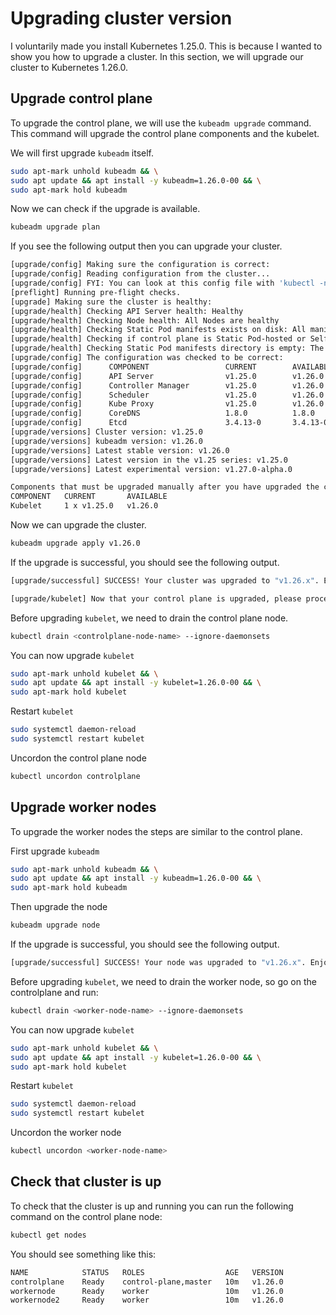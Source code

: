 # Upgrading cluster version

I voluntarily made you install Kubernetes 1.25.0. This is because I wanted to show you how to upgrade a cluster. In this section, we will upgrade our cluster to Kubernetes 1.26.0.

## Upgrade control plane

To upgrade the control plane, we will use the `kubeadm upgrade` command. This command will upgrade the control plane components and the kubelet.

We will first upgrade `kubeadm` itself.

```bash
sudo apt-mark unhold kubeadm && \
sudo apt update && apt install -y kubeadm=1.26.0-00 && \
sudo apt-mark hold kubeadm
```

Now we can check if the upgrade is available.

```bash
kubeadm upgrade plan
```

If you see the following output then you can upgrade your cluster.

```bash
[upgrade/config] Making sure the configuration is correct:
[upgrade/config] Reading configuration from the cluster...
[upgrade/config] FYI: You can look at this config file with 'kubectl -n kube-system get cm kubeadm-config -oyaml'
[preflight] Running pre-flight checks.
[upgrade] Making sure the cluster is healthy:
[upgrade/health] Checking API Server health: Healthy
[upgrade/health] Checking Node health: All Nodes are healthy
[upgrade/health] Checking Static Pod manifests exists on disk: All manifests exist on disk
[upgrade/health] Checking if control plane is Static Pod-hosted or Self-Hosted: Static Pod-hosted
[upgrade/health] Checking Static Pod manifests directory is empty: The directory is not empty
[upgrade/config] The configuration was checked to be correct:
[upgrade/config]      COMPONENT                 CURRENT        AVAILABLE
[upgrade/config]      API Server                v1.25.0        v1.26.0
[upgrade/config]      Controller Manager        v1.25.0        v1.26.0
[upgrade/config]      Scheduler                 v1.25.0        v1.26.0
[upgrade/config]      Kube Proxy                v1.25.0        v1.26.0
[upgrade/config]      CoreDNS                   1.8.0          1.8.0
[upgrade/config]      Etcd                      3.4.13-0       3.4.13-0
[upgrade/versions] Cluster version: v1.25.0
[upgrade/versions] kubeadm version: v1.26.0
[upgrade/versions] Latest stable version: v1.26.0
[upgrade/versions] Latest version in the v1.25 series: v1.25.0
[upgrade/versions] Latest experimental version: v1.27.0-alpha.0

Components that must be upgraded manually after you have upgraded the control plane with 'kubeadm upgrade apply':
COMPONENT   CURRENT       AVAILABLE
Kubelet     1 x v1.25.0   v1.26.0
```

Now we can upgrade the cluster.

```bash
kubeadm upgrade apply v1.26.0
```

If the upgrade is successful, you should see the following output.

```bash
[upgrade/successful] SUCCESS! Your cluster was upgraded to "v1.26.x". Enjoy!

[upgrade/kubelet] Now that your control plane is upgraded, please proceed with upgrading your kubelets if you haven't already done so.
```

Before upgrading `kubelet`, we need to drain the control plane node.

```bash
kubectl drain <controlplane-node-name> --ignore-daemonsets
```

You can now upgrade `kubelet`

```bash
sudo apt-mark unhold kubelet && \
sudo apt update && apt install -y kubelet=1.26.0-00 && \
sudo apt-mark hold kubelet
```

Restart `kubelet`

```bash
sudo systemctl daemon-reload
sudo systemctl restart kubelet
```

Uncordon the control plane node

```bash
kubectl uncordon controlplane
```

## Upgrade worker nodes

To upgrade the worker nodes the steps are similar to the control plane.

First upgrade `kubeadm`

```bash
sudo apt-mark unhold kubeadm && \
sudo apt update && apt install -y kubeadm=1.26.0-00 && \
sudo apt-mark hold kubeadm
```

Then upgrade the node

```bash
kubeadm upgrade node
```

If the upgrade is successful, you should see the following output.

```bash
[upgrade/successful] SUCCESS! Your node was upgraded to "v1.26.x". Enjoy!
```

Before upgrading `kubelet`, we need to drain the worker node, so go on the controlplane and run:

```bash
kubectl drain <worker-node-name> --ignore-daemonsets
```

You can now upgrade `kubelet`

```bash
sudo apt-mark unhold kubelet && \
sudo apt update && apt install -y kubelet=1.26.0-00 && \
sudo apt-mark hold kubelet
```

Restart `kubelet`

```bash
sudo systemctl daemon-reload
sudo systemctl restart kubelet
```

Uncordon the worker node

```bash
kubectl uncordon <worker-node-name>
```

## Check that cluster is up

To check that the cluster is up and running you can run the following command on the control plane node:

```bash
kubectl get nodes
```

You should see something like this:

```bash
NAME            STATUS   ROLES                  AGE   VERSION
controlplane    Ready    control-plane,master   10m   v1.26.0
workernode      Ready    worker                 10m   v1.26.0
workernode2     Ready    worker                 10m   v1.26.0
```
